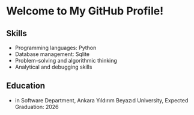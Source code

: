 # Welcome to My GitHub Profile!

## Skills

- Programming languages: Python
- Database management: Sqlite
- Problem-solving and algorithmic thinking
- Analytical and debugging skills

## Education

- in Software Department, Ankara Yıldırım Beyazıd University, Expected Graduation: 2026
